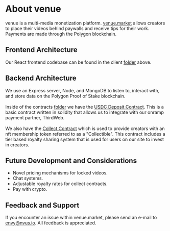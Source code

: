 # About venue

venue is a multi-media monetization platform. [venue.market](https://venue.market) allows creators to place their videos behind paywalls and receive tips for their work. Payments are made through the Polygon blockchain.

## Frontend Architecture 

Our React frontend codebase can be found in the client [folder](/client) above. 

## Backend Architecture

We use an Express server, Node, and MongoDB to listen to, interact with, and store data on the Polygon Proof of Stake blockchain. 
<br /><br />Inside of the contracts [folder](/contracts) we have the [USDC Deposit Contract](/contracts/USDCDeposit.sol). This is a basic contract written in solidity that allows us to integrate with our onramp payment partner, ThirdWeb. 
<br /><br />We also have the [Collect Contract](/contracts/Collect.sol) which is used to provide creators with an nft membership token referred to as a "Collectible". This contract includes a tier based royalty sharing system that is used for users on our site to invest in creators.  

## Future Development and Considerations

- Novel pricing mechanisms for locked videos. 
- Chat systems.
- Adjustable royalty rates for collect contracts.
- Pay with crypto.

## Feedback and Support

If you encounter an issue within venue.market, please send an e-mail to envy@nvus.io. All feedback is appreciated.
